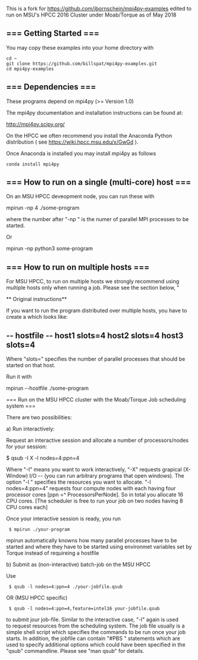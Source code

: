This is a fork for https://github.com/jbornschein/mpi4py-examples edited to run on MSU's HPCC 2016 Cluster under Moab/Torque 
as of May 2018


##  === Getting Started ===

You may copy these examples into your home directory with 

```
cd ~
git clone https://github.com/billspat/mpi4py-examples.git
cd mpi4py-examples

```

##  === Dependencies ===

These programs depend on mpi4py (>= Version 1.0)

The mpi4py documentation and installation instructions 
can be found at:

   http://mpi4py.scipy.org/

On the HPCC we often recommend you install the Anaconda Python distribution ( see https://wiki.hpcc.msu.edu/x/GwGd ). 

Once Anaconda is installed you may install mpi4py as follows

```
conda install mpi4py
```

## === How to run on a single (multi-core) host ===

On an MSU HPCC deveopment node, you can run these with 

 mpirun -np 4 ./some-program

where the number after "-np " is the numer of parallel MPI 
processes to be started.

Or

 mpirun -np python3 some-program


## === How to run on multiple hosts ===

For MSU HPCC, to run on multiple hosts we strongly recommend using multiple hosts only when running a job.  Please see the section below, "

** Original instructions** 

If you want to run the program distributed over multiple hosts, 
you have to create a <hostfile> which looks like:

-- hostfile --
host1   slots=4
host2   slots=4
host3   slots=4
--------------

Where "slots=" specifies the number of parallel processes that should be
started on that host.

Run it with

  mpirun --hostfile <hostfile> ./some-program


=== Run on the MSU HPCC cluster with the Moab/Torque Job scheduling system ===

There are two possibilities:

a) Run interactively:

Request an interactive session and allocate a number of processors/nodes for 
your session:

 $ qsub -I X -l nodes=4:ppn=4

Where "-I" means you want to work interactively, "-X" requests grapical
(X-Window) I/O -- (you can run arbitrary programs that open windows).  The
option "-l " specifies the resources you want to allocate.  "-l nodes=4:ppn=4"
requests four compute nodes with each having four processor cores 
[ppn =^ ProcessorsPerNode].  So in total you allocate 16 CPU cores. 
[The scheduler is free to run your job on two nodes having 8 CPU cores each]

Once your interactive session is ready, you run 

```
 $ mpirun ./your-program
```
  
mpirun automatically knowns how many parallel processes have to be started and
where they have to be started using environmet variables set by Torque instead of requireing a hostfile

b) Submit as (non-interactive) batch-job on the MSU HPCC

Use 

```
 $ qsub -l nodes=4:ppn=4 ./your-jobfile.qsub
```

OR (MSU HPCC specific) 

```
 $ qsub -l nodes=4:ppn=4,feature=intel16 your-jobfile.qsub
```

to submit jour job-file. Similar to the interactive case, "-l" again is used  
to request resources from the scheduling system. The job file usually is a 
simple shell script which specifies the commands to be run once your job 
starts. In addition, the jobfile can contain "#PBS <something>" statements
which are used to specify additional options which could have been specified 
in the "qsub" commandline. Please see "man qsub" for details.



